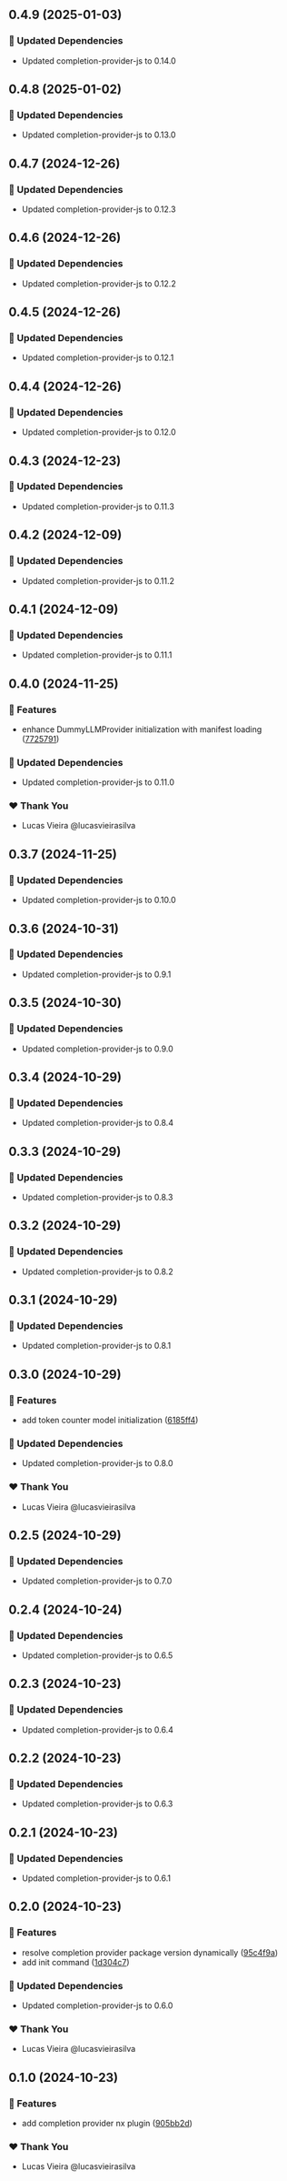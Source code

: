 ## 0.4.9 (2025-01-03)

### 🧱 Updated Dependencies

- Updated completion-provider-js to 0.14.0

## 0.4.8 (2025-01-02)

### 🧱 Updated Dependencies

- Updated completion-provider-js to 0.13.0

## 0.4.7 (2024-12-26)

### 🧱 Updated Dependencies

- Updated completion-provider-js to 0.12.3

## 0.4.6 (2024-12-26)

### 🧱 Updated Dependencies

- Updated completion-provider-js to 0.12.2

## 0.4.5 (2024-12-26)

### 🧱 Updated Dependencies

- Updated completion-provider-js to 0.12.1

## 0.4.4 (2024-12-26)

### 🧱 Updated Dependencies

- Updated completion-provider-js to 0.12.0

## 0.4.3 (2024-12-23)

### 🧱 Updated Dependencies

- Updated completion-provider-js to 0.11.3

## 0.4.2 (2024-12-09)

### 🧱 Updated Dependencies

- Updated completion-provider-js to 0.11.2

## 0.4.1 (2024-12-09)

### 🧱 Updated Dependencies

- Updated completion-provider-js to 0.11.1

## 0.4.0 (2024-11-25)

### 🚀 Features

- enhance DummyLLMProvider initialization with manifest loading ([7725791](https://github.com/vm-x-ai/vm-x-ai-sdk/commit/7725791))

### 🧱 Updated Dependencies

- Updated completion-provider-js to 0.11.0

### ❤️  Thank You

- Lucas Vieira @lucasvieirasilva

## 0.3.7 (2024-11-25)

### 🧱 Updated Dependencies

- Updated completion-provider-js to 0.10.0

## 0.3.6 (2024-10-31)

### 🧱 Updated Dependencies

- Updated completion-provider-js to 0.9.1

## 0.3.5 (2024-10-30)

### 🧱 Updated Dependencies

- Updated completion-provider-js to 0.9.0

## 0.3.4 (2024-10-29)

### 🧱 Updated Dependencies

- Updated completion-provider-js to 0.8.4

## 0.3.3 (2024-10-29)

### 🧱 Updated Dependencies

- Updated completion-provider-js to 0.8.3

## 0.3.2 (2024-10-29)

### 🧱 Updated Dependencies

- Updated completion-provider-js to 0.8.2

## 0.3.1 (2024-10-29)

### 🧱 Updated Dependencies

- Updated completion-provider-js to 0.8.1

## 0.3.0 (2024-10-29)

### 🚀 Features

- add token counter model initialization ([6185ff4](https://github.com/vm-x-ai/vm-x-ai-sdk/commit/6185ff4))

### 🧱 Updated Dependencies

- Updated completion-provider-js to 0.8.0

### ❤️  Thank You

- Lucas Vieira @lucasvieirasilva

## 0.2.5 (2024-10-29)

### 🧱 Updated Dependencies

- Updated completion-provider-js to 0.7.0

## 0.2.4 (2024-10-24)

### 🧱 Updated Dependencies

- Updated completion-provider-js to 0.6.5

## 0.2.3 (2024-10-23)

### 🧱 Updated Dependencies

- Updated completion-provider-js to 0.6.4

## 0.2.2 (2024-10-23)

### 🧱 Updated Dependencies

- Updated completion-provider-js to 0.6.3

## 0.2.1 (2024-10-23)

### 🧱 Updated Dependencies

- Updated completion-provider-js to 0.6.1

## 0.2.0 (2024-10-23)

### 🚀 Features

- resolve completion provider package version dynamically ([95c4f9a](https://github.com/vm-x-ai/vm-x-ai-sdk/commit/95c4f9a))
- add init command ([1d304c7](https://github.com/vm-x-ai/vm-x-ai-sdk/commit/1d304c7))

### 🧱 Updated Dependencies

- Updated completion-provider-js to 0.6.0

### ❤️  Thank You

- Lucas Vieira @lucasvieirasilva

## 0.1.0 (2024-10-23)

### 🚀 Features

- add completion provider nx plugin ([905bb2d](https://github.com/vm-x-ai/vm-x-ai-sdk/commit/905bb2d))

### ❤️  Thank You

- Lucas Vieira @lucasvieirasilva